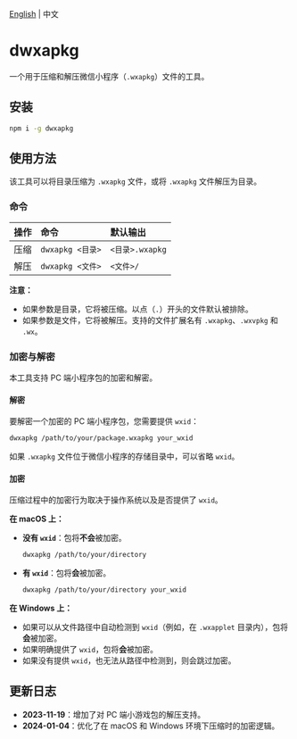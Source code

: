 [English](./README.md) | 中文

# dwxapkg

一个用于压缩和解压微信小程序（`.wxapkg`）文件的工具。

## 安装

```sh
npm i -g dwxapkg
```

## 使用方法

该工具可以将目录压缩为 `.wxapkg` 文件，或将 `.wxapkg` 文件解压为目录。

### 命令

| 操作 | 命令 | 默认输出 |
| :--- | :--- | :--- |
| 压缩 | `dwxapkg <目录>` | `<目录>.wxapkg` |
| 解压 | `dwxapkg <文件>` | `<文件>/` |

**注意：**
* 如果参数是目录，它将被压缩。以点（`.`）开头的文件默认被排除。
* 如果参数是文件，它将被解压。支持的文件扩展名有 `.wxapkg`、`.wxvpkg` 和 `.wx`。

### 加密与解密

本工具支持 PC 端小程序包的加密和解密。

#### 解密

要解密一个加密的 PC 端小程序包，您需要提供 `wxid`：

```sh
dwxapkg /path/to/your/package.wxapkg your_wxid
```

如果 `.wxapkg` 文件位于微信小程序的存储目录中，可以省略 `wxid`。

#### 加密

压缩过程中的加密行为取决于操作系统以及是否提供了 `wxid`。

**在 macOS 上：**
* **没有 `wxid`**：包将**不会**被加密。
  ```sh
  dwxapkg /path/to/your/directory
  ```
* **有 `wxid`**：包将**会**被加密。
  ```sh
  dwxapkg /path/to/your/directory your_wxid
  ```

**在 Windows 上：**
* 如果可以从文件路径中自动检测到 `wxid`（例如，在 `.wxapplet` 目录内），包将**会**被加密。
* 如果明确提供了 `wxid`，包将**会**被加密。
* 如果没有提供 `wxid`，也无法从路径中检测到，则会跳过加密。

## 更新日志

*   **2023-11-19**：增加了对 PC 端小游戏包的解压支持。
*   **2024-01-04**：优化了在 macOS 和 Windows 环境下压缩时的加密逻辑。